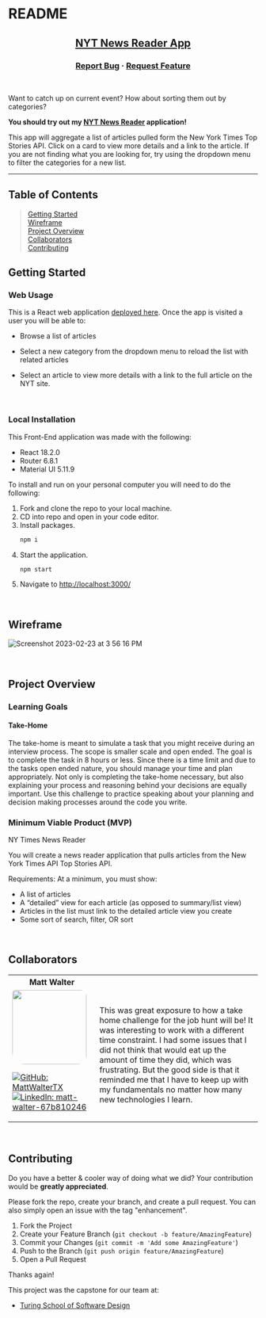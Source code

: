 # README

<div align="center">

  <h2>
    <a href="https://nyt-news-reader.vercel.app/">NYT News Reader App</a>
  </h2>

  <h3 align="center">
    <a href="https://github.com/MattWalterTX/NYT_News_Reader/issues">Report Bug</a>
    ·
    <a href="https://github.com/MattWalterTX/NYT_News_Reader/issues">Request Feature</a>
  </h3>
</div>
<br>

Want to catch up on current event? How about sorting them out by categories? 

**You should try out my [NYT News Reader](https://nyt-news-reader.vercel.app/) application!**

This app will aggregate a list of articles pulled form the New York Times Top Stories API. Click on a card to view more details and a link to the article. If you are not finding what you are looking for, try using the dropdown menu to filter the categories for a new list.
<br>

---
<h2>Table of Contents</h2>

>[Getting Started](#getting-started)
> <br>
>[Wireframe](#wireframe)
> <br>
>[Project Overview](#project-overview)
> <br>
>[Collaborators](#collaborators)
> <br>
>[Contributing](#contributing)
> <br>


<!-- GETTING STARTED -->

## Getting Started

### Web Usage

This is a React web application [deployed here](https://apres-ski-fe.vercel.app/). Once the app is visited a user you will be able to:

* Browse a list of articles

* Select a new category from the dropdown menu to reload the list with related articles

* Select an article to view more details with a link to the full article on the NYT site.

<br>

### Local Installation

This Front-End application was made with the following:

* React 18.2.0
* Router 6.8.1
* Material UI 5.11.9

To install and run on your personal computer you will need to do the following:

1. Fork and clone the repo to your local machine.
2. CD into repo and open in your code editor.
3. Install packages.
    ```zsh
    npm i
    ```
4. Start the application.
    ```zsh
    npm start
    ```
5. Navigate to <http://localhost:3000/>

<br />

<!-- Wireframe -->

## Wireframe

![Screenshot 2023-02-23 at 3 56 16 PM](https://user-images.githubusercontent.com/106847513/221039550-ce1832e7-90aa-4fb3-9740-5351d8108e81.png)

<br>

<!-- PROJECT OVERVIEW -->

## Project Overview

### Learning Goals
<h4>Take-Home</h4>

The take-home is meant to simulate a task that you might receive during an interview process. The scope is smaller scale and open ended. The goal is to complete the task in 8 hours or less. Since there is a time limit and due to the tasks open ended nature, you should manage your time and plan appropriately. Not only is completing the take-home necessary, but also explaining your process and reasoning behind your decisions are equally important. Use this challenge to practice speaking about your planning and decision making processes around the code you write.
<br>

### Minimum Viable Product (MVP)

NY Times News Reader
<br>

You will create a news reader application that pulls articles from the New York Times API Top Stories API.

Requirements:
At a minimum, you must show:

* A list of articles
* A “detailed” view for each article (as opposed to summary/list view)
* Articles in the list must link to the detailed article view you create
* Some sort of search, filter, OR sort

<br>

<!-- COLLABORATORS -->

## Collaborators

<div align='left'>
<table style='border: none'>
<tr>
<th>Matt Walter</th>
<th></th>
</tr>
<tr>
<td>
  <img width="150px" style='border-radius: 6px 12px 18px 24px;' src="https://media.licdn.com/dms/image/C4E03AQEOr4kuJZACXg/profile-displayphoto-shrink_200_200/0/1658863260778?e=1681948800&v=beta&t=4A0ua2RrNI_346nm6xRxbFd_0C05ybSmcScgjGTMDoE">

[![GitHub: MattWalterTX][matt-github-follow-badge]][matt-GitHub] <br>
[![LinkedIn: matt-walter-67b810246][linkedin-badge]][matt-LinkedIn]

</td>
<td>
<p>
This was great exposure to how a take home challenge for the job hunt will be! It was interesting to work with a different time constraint. I had some issues that I did not think that would eat up the amount of time they did, which was frustrating. But the good side is that it reminded me that I have to keep up with my fundamentals no matter how many new technologies I learn.
</p>
</td>
</tr>
</table>
</div>

<div align='left'>
<table style='border: none'>
<tr>
</table>
</div>

<div align='left'>
<table style='border: none'>
<tr>

</table>
</div>


<!-- CONTRIBUTING -->

## Contributing

Do you have a better & cooler way of doing what we did? Your contribution would be **greatly appreciated**.

Please fork the repo, create your branch, and create a pull request. You can also simply open an issue with the tag "enhancement".

1. Fork the Project
2. Create your Feature Branch (`git checkout -b feature/AmazingFeature`)
3. Commit your Changes (`git commit -m 'Add some AmazingFeature'`)
4. Push to the Branch (`git push origin feature/AmazingFeature`)
5. Open a Pull Request

Thanks again!

This project was the capstone for our team at:
* [Turing School of Software Design](https://turing.edu/)

<!-- MARKDOWN LINKS & IMAGES -->

<!-- LinkedIn Badges -->

[linkedin-badge]: https://img.shields.io/badge/LinkedIn-%23?style=flat&logo=Linkedin&logoColor=black&color=0A66C2

[matt-LinkedIn]: https://www.linkedin.com/in/matt-walter-67b810246/

<!-- GitHub Badges -->

[matt-github-follow-badge]: https://img.shields.io/github/followers/MattWalterTX?label=GitHub&style=social
[matt-GitHub]: https://github.com/MattWalterTX
